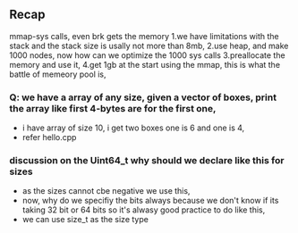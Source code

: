 ## Recap
mmap-sys calls, even brk gets the memory
1.we have limitations with the stack and the stack size is usally not more than 8mb, 
2.use heap, and make 1000 nodes, now how can we optimize the 1000 sys calls
3.preallocate the memory and use it, 
4.get 1gb at the start using the mmap, this is what the battle of memeory pool is, 


### Q: we have a array of any size, given a vector of boxes, print the array like first 4-bytes are for the first one, 
- i have array of size 10, i get two boxes one is 6 and one is 4, 
- refer hello.cpp

### discussion on the Uint64_t why should we declare like this for sizes
- as the sizes cannot cbe negative we use this, 
- now, why do we specifiy the bits always because we don't know if its taking 32 bit or 64 bits so it's alwasy good practice to do like this, 
- we can use size_t as the size type